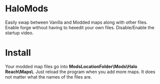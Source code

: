 # HaloMods

Easily swap between Vanilla and Modded maps along with other files.
Enable forge without having to hexedit your own files.
Disable/Enable the startup video.

# Install
Your modded map files go into **ModsLocationFolder\Mods\Halo Reach\Maps\\**. Just reload the program when you add more maps. It does not matter what the names of the files are.
